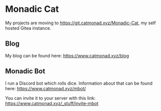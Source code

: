# Monadic Cat
My projects are moving to https://git.catmonad.xyz/Monadic-Cat,
my self hosted Gitea instance.

## Blog
My blog can be found here: <https://www.catmonad.xyz/blog>

## Monadic Bot
I run a Discord bot which rolls dice. Information about that can be found here:
https://www.catmonad.xyz/mbot/

You can invite it to your server with this link:
https://www.catmonad.xyz/_stuff/invite-mbot
